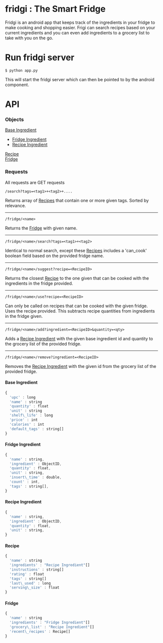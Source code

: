 # fridgi : The Smart Fridge

Fridgi is an android app that keeps track of the ingredients in your fridge to make cooking and shopping easier. Frigi can search recipes based on your current ingredients and you can even add ingredients to a grocery list to take with you on the go. 

# Run fridgi server

    $ python app.py

This will start the fridgi server which can then be pointed to by the android component. 

# API

### Objects

[Base Ingredient](#base-ingredient)  
* [Fridge Ingredient](#fridge-ingredient)  
* [Recipe Ingredient](#recipe-ingredient)  

[Recipe](#recipe)  
[Fridge](#fridge)

### Requests

All requests are GET requests

    /search?tags=<tag1>+<tag2>+....
    
Returns array of [Recipes](#recipe) that contain one or more given tags. Sorted by relevance.  

---
    /fridge/<name>
    
Returns the [Fridge](#fridge) with given name.  

---
    /fridge/<name>/search?tags=<tag1>+<tag2>
    
Identical to normal search, except these [Recipes](#recipe) includes a 'can_cook' boolean field based on the provided fridge name.

---
    /fridge/<name>/suggest?recipe=<RecipeID>
    
Returns the closest [Recipe](#recipe) to the one given that can be cooked with the ingredients in the fridge provided.

---
    /fridge/<name>/use?recipe=<RecipeID>
    
Can only be called on recipes that can be cooked with the given fridge. Uses the recipe provided. This subtracts recipe quantities from ingredients in the fridge given. 

---
    /fridge/<name>/add?ingredient=<RecipeID>&quantity=<qty>
    
Adds a [Recipe Ingredient](#recipe-ingredient) with the given base ingredient id and quantity to the grocery list of the provided fridge.  

---
    /fridge/<name>/remove?ingredient=<RecipeID>
    
Removes the [Recipe Ingredient](#recipe-ingredient) with the given id from the grocery list of the provided fridge.  

<a id="base-ingredient"></a>  
#### Base Ingredient
```JavaScript
{
  'upc' : long  
  'name' : string  
  'quantity' : float  
  'unit' : string   
  'shelf\_life' : long  
  'price' : int  
  'calories' : int 
  'default_tags' : string[]  
}
```

<a id="fridge-ingredient"></a>  
#### Fridge Ingredient
```JavaScript
{  
  'name' : string,  
  'ingredient' : ObjectID,   
  'quantity' : float,  
  'unit' : string,  
  'insert\_time' : double,  
  'count' : int,  
  'tags' : string[],  
}  
```

<a id="recipe-ingredient"></a>  
#### Recipe Ingredient
```JavaScript
{  
  'name' : string,  
  'ingredient' : ObjectID,    
  'quantity' : float,  
  'unit' : string,  
}
```

<a id="recipe"></a>  
#### Recipe
```JavaScript
{  
  'name' : string  
  'ingredients' : "Recipe Ingredient"[]  
  'instructions' : string[]  
  'rating' : float  
  'tags' : string[]  
  'last\_used' : long  
  'serving\_size' : float  
}
```

<a id="fridge"></a>  
#### Fridge
```JavaScript
{  
  'name' : string 
  'ingredients' : "Fridge Ingredient"[]   
  'grocery\_list' : "Recipe Ingredient"[]  
  'recent\_recipes' : Recipe[]  
}
``` 

